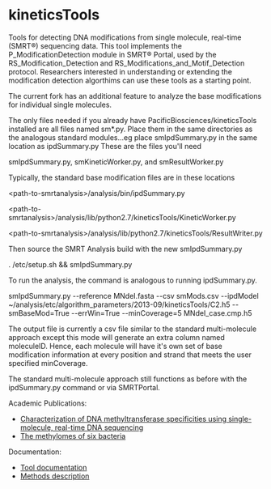 kineticsTools
=============

Tools for detecting DNA modifications from single molecule, real-time (SMRT&reg;) sequencing data. This tool implements the P_ModificationDetection module in SMRT&reg; Portal, used by the RS_Modification_Detection and RS_Modifications_and_Motif_Detection protocol. Researchers interested in understanding or extending the modification detection algorthims can use these tools as a starting point. 

The current fork has an additional feature to analyze the base modifications for individual single molecules.

The only files needed if you already have PacificBiosciences/kineticsTools installed are all files named sm*.py. Place them in the same directories as the analogous standard modules...eg place smIpdSummary.py 
in the same location as ipdSummary.py These are the files you'll need

smIpdSummary.py, smKineticWorker.py, and smResultWorker.py


Typically, the standard base modification files are in these locations

\<path-to-smrtanalysis>/analysis/bin/ipdSummary.py

\<path-to-smrtanalysis>/analysis/lib/python2.7/kineticsTools/KineticWorker.py

\<path-to-smrtanalysis>/analysis/lib/python2.7/kineticsTools/ResultWriter.py


Then source the SMRT Analysis build with the new smIpdSummary.py

. <path-to-smrtanalysis>/etc/setup.sh && smIpdSummary.py

To run the analysis, the command is analogous to running ipdSummary.py.

smIpdSummary.py --reference MNdeI.fasta --csv smMods.csv --ipdModel ~/analysis/etc/algorithm_parameters/2013-09/kineticsTools/C2.h5 --smBaseMod=True --errWin=True --minCoverage=5 MNdeI_case.cmp.h5

The output file is currently a csv file similar to the standard multi-molecule approach except this mode will generate an extra column named moleculeID. Hence, each molecule will have it's own set of base modification information at every position and strand that meets the user specified minCoverage.

The standard multi-molecule approach still functions as before with the ipdSummary.py command or via SMRTPortal.

Academic Publications:
 * [Characterization of DNA methyltransferase specificities using single-molecule, real-time DNA sequencing](http://nar.oxfordjournals.org/content/40/4/e29)
 * [The methylomes of six bacteria](http://nar.oxfordjournals.org/content/early/2012/10/02/nar.gks891.full)

Documentation:
 * [Tool documentation](http://github.com/PacificBiosciences/kineticsTools/blob/master/doc/manual.rst)
 * [Methods description](http://github.com/PacificBiosciences/kineticsTools/blob/master/doc/whitepaper/kinetics.pdf)
